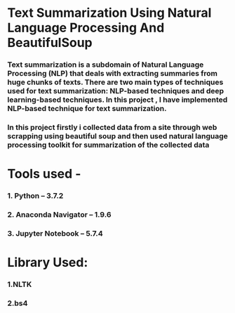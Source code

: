 <h1>Text Summarization Using Natural Language Processing And BeautifulSoup</h1>

<h3>Text summarization is a subdomain of Natural Language Processing (NLP) that deals with extracting summaries from huge chunks of texts.
There are two main types of techniques used for text summarization: NLP-based techniques and deep learning-based techniques. In this 
project , I have implemented NLP-based technique for text summarization.</h3>

<h3>In this project firstly i collected data from a site through web scrapping using beautiful soup and then used natural language processing toolkit for summarization of the collected data</h3>


<h1>Tools used -</h1>
<h3>1. Python – 3.7.2</h3>
<h3>2. Anaconda Navigator – 1.9.6</h3>
<h3>3. Jupyter Notebook – 5.7.4</h3>

<h1>Library Used:</h1>
<h3>1.NLTK</h3>
<h3>2.bs4</h3>
